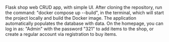 Flask shop web CRUD app, with simple UI. 
After cloning the repository, run the command: "docker compose up --build", in the terminal, which will start the project locally and build the Docker image. The application automatically populates the database with data. On the homepage, you can log in as: "Admin" with the password "321" to add items to the shop, or create a regular account via registration to buy items.
